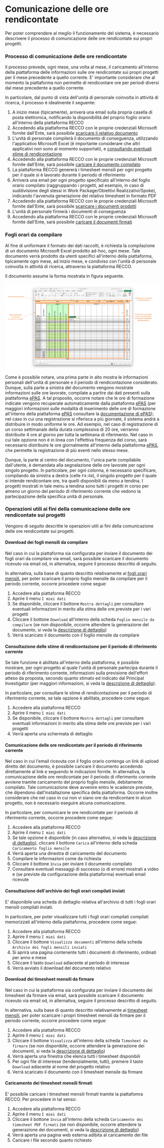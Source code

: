 # Comunicazione delle ore rendicontate

Per poter comprendere al meglio il funzionamento del sistema, è necessario descrivere il processo di comunicazione delle ore rendicontate sui propri progetti.

### Processo di comunicazione delle ore rendicontate ###

Il processo prevede, ogni mese, una volta al mese, il caricamento all'interno della piattaforma delle informazioni sulle ore rendicontate sui propri progetti per il mese precedente a quello corrente.
E' importante considerare che al momento la piattaforma non permette di rendicontare ore per periodi diversi dal mese precedente a quello corrente.

In particolare, dal punto di vista dell'unità di personale coinvolta in attività di ricerca, il processo è idealmente il seguente:
1. A inizio mese (tipicamente), arriverà una email sulla propria casella di posta elettronica, notificando la disponibilità del proprio foglio orario all'interno della piattaforma RECCO
2. Accedendo alla piattaforma RECCO con le proprie credenziali Microsoft fornite dall'Ente, sarà possibile [scaricare il relativo documento](comunicazioneorerendicontate.md#download-dei-fogli-mensili-da-compilare)
3. L'unità di personale compilerà il documento di conseguenza, utilizzando l'applicativo Microsoft Excel (è importante considerare che altri applicativi non sono al momento supportati), e [consultando eventuali stime di rendicontazione](comunicazioneorerendicontate.md#consultazione-delle-stime-di-rendicontazione-per-il-periodo-di-riferimento-corrente)
4. Accedendo alla piattaforma RECCO con le proprie credenziali Microsoft fornite dall'Ente, sarà possibile [caricare il documento compilato](comunicazioneorerendicontate.md#comunicazione-delle-ore-rendicontate-per-il-periodo-di-riferimento-corrente)
5. La piattaforma RECCO genererà i timesheet mensili per ogni progetto per il quale si è lavorato durante il periodo di riferimento
6. Arriverà una email per ogni progetto specificato all'interno del foglio orario compilato (raggruppando i progetti, ad esempio, in caso di suddivisione degli stessi in Work Package/Obiettivi Realizzativi/Spoke), indicando l'avvenuta generazione del relativo timesheet in formato PDF
7. Accedendo alla piattaforma RECCO con le proprie credenziali Microsoft fornite dall'Ente, sarà possibile [scaricare i documenti prodotti](comunicazioneorerendicontate.md#download-dei-timesheet-mensili-da-firmare)
8. L'unità di personale firmerà i documenti di conseguenza
9. Accedendo alla piattaforma RECCO con le proprie credenziali Microsoft fornite dall'Ente, sarà possibile [caricare il documenti firmati](comunicazioneorerendicontate.md#caricamento-dei-timesheet-mensili-firmati)

### Fogli orari da compilare ###

Al fine di uniformare il formato dei dati raccolti, è richiesta la compilazione di un documento Microsoft Excel prodotto ad-hoc, ogni mese.
Tale documento verrà prodotto da utenti specifici all'interno della piattaforma, tipicamente ogni mese, ad inizio mese, e condiviso con l'unità di personale coinvolta in attività di ricerca, attraverso la piattaforma RECCO.

Il documento assume la forma mostrata in figura seguente.

<img src="img/emptysheets_sampledata.png">

Come è possibile notare, una prima parte in alto mostra le informazioni personali dell'unità di personale e il periodo di rendicontazione considerato.
Dunque, sulla parte a sinistra del documento vengono mostrate informazioni sulle ore lavorate, compilate a partire dai dati presenti sulla piattaforma [ePAS](https://epas.amministrazione.cnr.it).
A tal proposito, occorre notare che le ore di formazione indicate vengono recuperate automaticamente dalla piattaforma [ePAS](https://epas.amministrazione.cnr.it) (per maggiori informazioni sulle modalità di inserimento delle ore di formazione all'interno della piattaforma [ePAS](https://epas.amministrazione.cnr.it) consultare la [documentazione di ePAS](https://consiglionazionaledellericerche.github.io/epas/user/trainingHours.html)); nel caso in cui una registrazione si riferisca a più giornate, il sistema andrà a distribuire in modo uniforme le ore. Ad esempio, nel caso di registrazione di un corso settimanale della durata complessiva di 20 ore, verranno distribuite 4 ore al giorno per tutta la settimana di riferimento. Nel caso in cui tale opzione non è in linea con l'effettiva frequenza del corso, sarà necessario distribuire le ore giornalmente all'interno della piattaforma [ePAS](https://epas.amministrazione.cnr.it), che permette la registrazione di più eventi nello stesso mese.

Dunque, la parte al centro del documento, l'unica parte compilabile dall'utente, è demandata alla segnalazione delle ore lavorate per ogni singolo progetto.
In particolare, per ogni colonna, è necessario specificare, compilando da sinistra a destra (celle `F4:O4`), il singolo progetto per il quale si intende rendicontare ore, tra quelli disponibili da menu a tendina.
I progetti mostrati in tale menu a tendina sono tutti i progetti in corso per almeno un giorno del periodo di riferimento corrente che vedono la partecipazione della specifica unità di personale.

### Operazioni utili ai fini della comunicazione delle ore rendicontate sui progetti ###

Vengono di seguito descritte le operazioni utili ai fini della comunicazione delle ore rendicontate sui progetti.

#### Download dei fogli mensili da compilare ####

Nel caso in cui la piattaforma sia configurata per inviare il documento dei fogli orari da compilare via email, sarà possibile scaricare il documento ricevuto via email od, in alternativa, seguire il processo descritto di seguito.

In alternativa, sulla base di quanto descritto relativamente ai [fogli orari mensili](utilizzo_my.md#fogli-orari-mensili), per poter scaricare il proprio foglio mensile da compilare per il periodo corrente, occorre procedere come segue:
1. Accedere alla piattaforma RECCO
2. Aprire il menu `I miei dati`
3. Se disponibile, cliccare il bottone `Mostra dettagli` per consultare eventuali informazioni in merito alla stima delle ore previste per i vari progetti
4. Cliccare il bottone `Download` all'interno della scheda `Foglio mensile da compilare` (se non disponibile, occorre attendere la generazione del documento, si veda la [descrizione di dettaglio](utilizzo_my.md#fogli-orari-mensili))
5. Verrà scaricato il documento con il foglio mensile da compilare

#### Consultazione delle stime di rendicontazione per il periodo di riferimento corrente ####

Se tale funzione è abilitata all'interno della piattaforma, è possibile mostrare, per ogni progetto al quale l'unità di personale partecipa durante il periodo di riferimento corrente, informazioni sulla previsione dell'effort atteso da proposta, secondo quanto stimato ed indicato dal Principal Investigator (per maggiori informazioni, si veda la [descrizione di dettaglio](utilizzo_my.md#fogli-orari-mensili)).

In particolare, per consultare le stime di rendicontazione per il periodo di riferimento corrente, se tale opzione è abilitata, procedere come segue:
1. Accedere alla piattaforma RECCO
2. Aprire il menu `I miei dati`
3. Se disponibile, cliccare il bottone `Mostra dettagli` per consultare eventuali informazioni in merito alla stima delle ore previste per i vari progetti
4. Verrà aperta una schermata di dettaglio

#### Comunicazione delle ore rendicontate per il periodo di riferimento corrente ####

Nel caso in cui l'email ricevuta con il foglio orario contenga un link di upload diretto del documento, è possibile caricare il documento accedendo direttamente al link e seguendo le indicazioni fornite.
In alternativa, la comunicazione delle ore rendicontate per il periodo di riferimento corrente avviene tramite caricamento del proprio foglio mensile, debitamente compilato.
Tale comunicazione deve avvenire entro le scadenze previste, che dipendono dall'installazione specifica della piattaforma.
Occorre inoltre considerare che nel caso in cui non vi siano ore da rendicontare in alcun progetto, non è necessario eseguire alcuna comunicazione.

In particolare, per comunicare le ore rendicontate per il periodo di riferimento corrente, occorre procedere come segue:
1. Accedere alla piattaforma RECCO
2. Aprire il menu `I miei dati`
3. Se tale opzione è disponibile (in caso alternativo, si veda la [descrizione di dettaglio](utilizzo_my.md#fogli-orari-mensili)), cliccare il bottone `Carica` all'interno della scheda `Caricamento foglio mensile`
4. Verrà aperta una dinestra di caricamento del documento
5. Compilare le informazioni come da richiesta
6. Cliccare il bottone `Invia` per inviare il documento compilato
7. Consultare eventuali messaggi di successo (o di errore) mostrati a video e (se previste da configurazione della piattaforma) eventuali email ricevute

#### Consultazione dell'archivio dei fogli orari compilati inviati ####

E' disponibile una scheda di dettaglio relativa all'archivio di tutti i fogli orari mensili compilati inviati.

In particolare, per poter visualizzare tutti i fogli orari compilati compilati memorizzati all'interno della piattaforma, procedere come segue:
1. Accedere alla piattaforma RECCO
2. Aprire il menu `I miei dati`
3. Cliccare il bottone `Visualizza documenti` all'interno della scheda `Archivio dei fogli mensili inviati`
4. Si aprirà una pagina contenente tutti i documenti di riferimento, ordinati per anno e mese
5. Cliccare il tasto `Download` adiacente al periodo di interesse
6. Verrà avviato il download del documento relativo

#### Download dei timesheet mensili da firmare ####

Nel caso in cui la piattaforma sia configurata per inviare il documento dei timesheet da firmare via email, sarà possibile scaricare il documento ricevuto via email od, in alternativa, seguire il processo descritto di seguito.

In alternativa, sulla base di quanto descritto relativamente ai [timesheet mensili](utilizzo_my.md#timesheet-mensili), per poter scaricare i propri timesheet mensili da firmare per il periodo corrente, occorre procedere come segue:
1. Accedere alla piattaforma RECCO
2. Aprire il menu `I miei dati`
3. Cliccare il bottone `Visualizza` all'interno della scheda `Timesheet da firmare` (se non disponibile, occorre attendere la generazione dei documenti, si veda la [descrizione di dettaglio](utilizzo_my.md#timesheet-mensili))
4. Verrà aperta una finestra che elenca tutti i timesheet disponibili
5. Per ogni file di interesse (tendenzialmente, tutti), premere il tasto `Download` adiacente al nome del progetto relativo
6. Verrà scaricato il documento con il timesheet mensile da firmare

#### Caricamento dei timesheet mensili firmati ####

E' possibile caricare i timesheet mensili firmati tramite la piattafomra RECCO.
Per procedere in tal senso:
1. Accedere alla piattaforma RECCO
2. Aprire il menu `I miei dati`
3. Cliccare il bottone `Invia` all'interno della scheda `Caricamento dei timesheet PDF firmati` (se non disponibile, occorre attendere la generazione dei documenti, si veda la [descrizione di dettaglio](utilizzo_my.md#timesheet-mensili))
4. Verrà aperta una pagina web esterna adibita al caricamento dei file
5. Caricare i file secondo quanto richiesto

